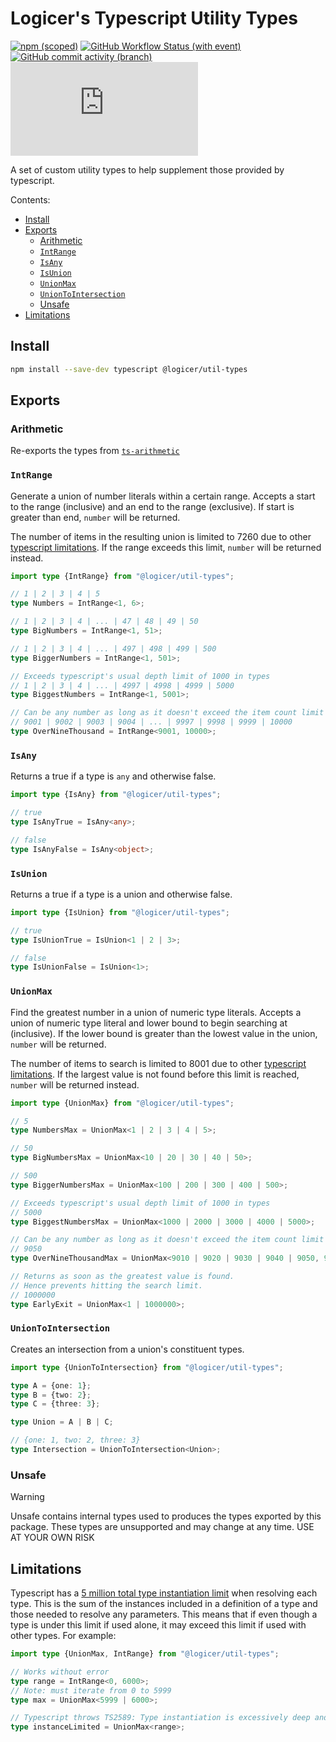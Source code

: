 # Logicer's Typescript Utility Types

[![npm (scoped)](https://img.shields.io/npm/v/%40logicer/util-types)](https://www.npmjs.com/package/@logicer/util-types)
[![GitHub Workflow Status (with event)](https://img.shields.io/github/actions/workflow/status/Logicer16/util-types/style.yml)](https://github.com/Logicer16/util-types/actions)
[![GitHub commit activity (branch)](https://img.shields.io/github/commit-activity/m/Logicer16/util-types)](https://github.com/Logicer16/util-types/graphs/contributors)
[![Type Coverage](https://img.shields.io/badge/dynamic/json.svg?label=type%20coverage&suffix=%&query=$.typeCoverage.atLeast&uri=https%3A%2F%2Fraw.githubusercontent.com%2FLogicer16%2Futil-types%2Fmain%2Fpackage.json)](https://github.com/plantain-00/type-coverage)

A set of custom utility types to help supplement those provided by typescript.

Contents:

- [Install](#install)
- [Exports](#exports)
  - [Arithmetic](#arithmetic)
  - [`IntRange`](#intrange)
  - [`IsAny`](#isany)
  - [`IsUnion`](#isunion)
  - [`UnionMax`](#unionmax)
  - [`UnionToIntersection`](#uniontointersection)
  - [Unsafe](#unsafe)
- [Limitations](#limitations)

## Install

```sh
npm install --save-dev typescript @logicer/util-types
```

## Exports

### Arithmetic

Re-exports the types from [`ts-arithmetic`](https://github.com/Logicer16/ts-arithmetic)

### `IntRange`

Generate a union of number literals within a certain range. Accepts a start to the range (inclusive) and an end to the range (exclusive). If start is greater than end, `number` will be returned.

The number of items in the resulting union is limited to 7260 due to other [typescript limitations](#limitations). If the range exceeds this limit, `number` will be returned instead.

```ts
import type {IntRange} from "@logicer/util-types";

// 1 | 2 | 3 | 4 | 5
type Numbers = IntRange<1, 6>;

// 1 | 2 | 3 | 4 | ... | 47 | 48 | 49 | 50
type BigNumbers = IntRange<1, 51>;

// 1 | 2 | 3 | 4 | ... | 497 | 498 | 499 | 500
type BiggerNumbers = IntRange<1, 501>;

// Exceeds typescript's usual depth limit of 1000 in types
// 1 | 2 | 3 | 4 | ... | 4997 | 4998 | 4999 | 5000
type BiggestNumbers = IntRange<1, 5001>;

// Can be any number as long as it doesn't exceed the item count limit
// 9001 | 9002 | 9003 | 9004 | ... | 9997 | 9998 | 9999 | 10000
type OverNineThousand = IntRange<9001, 10000>;
```

### `IsAny`

Returns a true if a type is `any` and otherwise false.

```ts
import type {IsAny} from "@logicer/util-types";

// true
type IsAnyTrue = IsAny<any>;

// false
type IsAnyFalse = IsAny<object>;
```

### `IsUnion`

Returns a true if a type is a union and otherwise false.

```ts
import type {IsUnion} from "@logicer/util-types";

// true
type IsUnionTrue = IsUnion<1 | 2 | 3>;

// false
type IsUnionFalse = IsUnion<1>;
```

### `UnionMax`

Find the greatest number in a union of numeric type literals. Accepts a union of numeric type literal and lower bound to begin searching at (inclusive). If the lower bound is greater than the lowest value in the union, `number` will be returned.

The number of items to search is limited to 8001 due to other [typescript limitations](#limitations). If the largest value is not found before this limit is reached, `number` will be returned instead.

```ts
import type {UnionMax} from "@logicer/util-types";

// 5
type NumbersMax = UnionMax<1 | 2 | 3 | 4 | 5>;

// 50
type BigNumbersMax = UnionMax<10 | 20 | 30 | 40 | 50>;

// 500
type BiggerNumbersMax = UnionMax<100 | 200 | 300 | 400 | 500>;

// Exceeds typescript's usual depth limit of 1000 in types
// 5000
type BiggestNumbersMax = UnionMax<1000 | 2000 | 3000 | 4000 | 5000>;

// Can be any number as long as it doesn't exceed the item count limit
// 9050
type OverNineThousandMax = UnionMax<9010 | 9020 | 9030 | 9040 | 9050, 9000>;

// Returns as soon as the greatest value is found.
// Hence prevents hitting the search limit.
// 1000000
type EarlyExit = UnionMax<1 | 1000000>;
```

### `UnionToIntersection`

Creates an intersection from a union's constituent types.

```ts
import type {UnionToIntersection} from "@logicer/util-types";

type A = {one: 1};
type B = {two: 2};
type C = {three: 3};

type Union = A | B | C;

// {one: 1, two: 2, three: 3}
type Intersection = UnionToIntersection<Union>;
```

### Unsafe

> [!WARNING]
> Unsafe contains internal types used to produces the types exported by this package. These types are unsupported and may change at any time. USE AT YOUR OWN RISK

## Limitations

Typescript has a [5 million total type instantiation limit](https://github.com/microsoft/TypeScript/pull/32079/files) when resolving each type. This is the sum of the instances included in a definition of a type and those needed to resolve any parameters. This means that if even though a type is under this limit if used alone, it may exceed this limit if used with other types. For example:

```ts
import type {UnionMax, IntRange} from "@logicer/util-types";

// Works without error
type range = IntRange<0, 6000>;
// Note: must iterate from 0 to 5999
type max = UnionMax<5999 | 6000>;

// Typescript throws TS2589: Type instantiation is excessively deep and possibly infinite.
type instanceLimited = UnionMax<range>;
```

